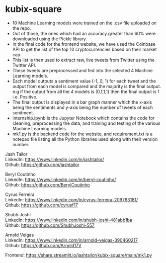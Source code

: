 # kubix-square

- 10 Machine Learning models were trained on the .csv file uploaded on the repo.
- Out of those, the ones which had an accuracy greater than 60% were downloaded using the Pickle library. 
- In the final code for the frontend website, we have used the Coinbase API to get the list of the top 10 cryptocurrencies based on their market cap. 
- This list is then used to extract raw, live tweets from Twitter using the Twitter API.
- These tweets are preprocessed and fed into the selected 4 Machine Learning models. 
- Each model outputs a sentiment value (-1, 0, 1) for each tweet and the output from each model is compared and the majority is the final output. e.g if the output from all the 4 models is (0,1,1,1) then the final output is 1 i.e. Positive.
- The final output is displayed in a bar graph manner which the x-axis being the sentiments and y-axis being the number of tweets of each senitment.
- internship.ipynb is the Jupyter Notebook which contains the code for cleaning, preprocessing the data, and training and testing of the various Machine Learning models.
- mk1.py is the backend code for the website, and requirement.txt is a notepad file listing all the Python libraries used along with their version number. 
 
Jash Tailor <br>
LinkedIn: https://www.linkedin.com/in/jashtailor/ <br>
Github: https://github.com/jashtailor

Beryl Coutinho <br>
LinkedIn: https://www.linkedin.com/in/beryl-coutinho/ <br>
Github: https://github.com/BerylCoutinho

Cyrus Ferreira <br>
LinkedIn: https://www.linkedin.com/in/cyrus-ferreira-209763181/ <br>
Github: https://github.com/cyrusf17

Shubh Joshi <br>
LinkedIn: https://www.linkedin.com/in/shubh-joshi-481abb1ba <br>
Github: https://github.com/ShubhJoshi-557

Arnold Veigas <br>
LinkedIn: https://www.linkedin.com/in/arnold-veigas-390460217 <br>
Github: https://github.com/Arnold17V

Frontend: https://share.streamlit.io/jashtailor/kubix-square/main/mk1.py
